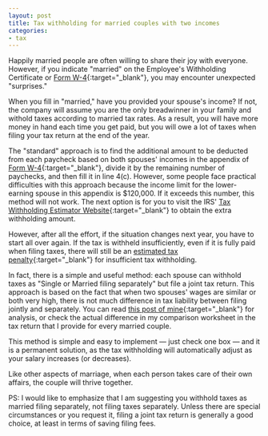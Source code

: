 ```yaml
---
layout: post
title: Tax withholding for married couples with two incomes
categories:
- tax
---
```


Happily married people are often willing to share their joy with
everyone. However, if you indicate "married" on the Employee's
Withholding Certificate or [Form W-4][w4]{:target="_blank"}, you may encounter
unexpected "surprises."

When you fill in "married," have you provided your spouse's income?
If not, the company will assume you are the only breadwinner in
your family and withold taxes according to married tax rates. As a
result, you will have more money in hand each time you get paid,
but you will owe a lot of taxes when filing your tax return at the
end of the year.

The "standard" approach is to find the additional amount to be
deducted from each paycheck based on both spouses' incomes in the
appendix of [Form W-4][w4]{:target="_blank"}, divide it by the remaining number of
paychecks, and then fill it in line 4(c). However, some people face
practical difficulties with this approach because the income limit
for the lower-earning spouse in this appendix is $120,000. If it
exceeds this number, this method will not work. The next option is
for you to visit the IRS' [Tax Withholding Estimator Website][es]{:target="_blank"}
to obtain the extra withholding amount.

However, after all the effort, if the situation changes next year,
you have to start all over again. If the tax is withheld insufficiently,
even if it is fully paid when filing taxes, there will still be an
[estimated tax penalty][penalty]{:target="_blank"} for insufficient tax withholding.

In fact, there is a simple and useful method: each spouse can
withhold taxes as "Single or Married filing separately" but file
a joint tax return. This approach is based on the fact that when
two spouses' wages are similar or both very high, there is not much
difference in tax liability between filing jointly and separately.
You can read [this post of mine][mfs]{:target="_blank"} for analysis, or check the actual difference
in my comparison worksheet in the tax return that I provide for every married couple.

This method is simple and easy to implement — just check one box — and
it is a permanent solution, as the tax withholding will automatically
adjust as your salary increases (or decreases).

Like other aspects of marriage, when each person takes care of their
own affairs, the couple will thrive together.

PS: I would like to emphasize that I am suggesting you withhold
taxes as married filing separately, not filing taxes separately.
Unless there are special circumstances or you request it, filing a
joint tax return is generally a good choice, at least in terms of
saving filing fees.

[w4]: https://www.irs.gov/pub/irs-pdf/fw4.pdf
[es]: https://apps.irs.gov/app/tax-withholding-estimator
[mfs]: https://taxandlife.com/cat/tax/2023/04/26/separate-or-joint-en.html
[penalty]: https://taxandlife.com/cat/tax/math/2018/07/21/irs-estimated-payment-penalty.html
